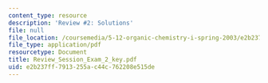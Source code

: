 ```yaml
---
content_type: resource
description: 'Review #2: Solutions'
file: null
file_location: /coursemedia/5-12-organic-chemistry-i-spring-2003/e2b237ff7913255ac44c762208e515de_Review_Session_Exam_2_key.pdf
file_type: application/pdf
resourcetype: Document
title: Review_Session_Exam_2_key.pdf
uid: e2b237ff-7913-255a-c44c-762208e515de
---
```

